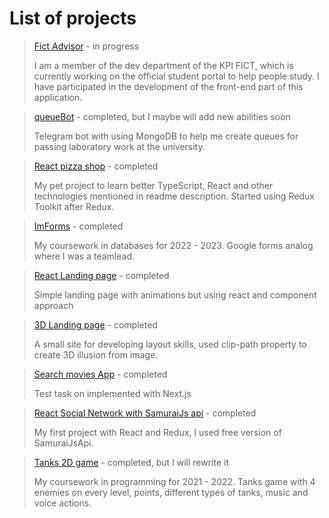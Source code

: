 # List of projects

 >[Fict Advisor](https://github.com/fictadvisor/fictadvisor-web)  -  in progress
 >
 > I am a member of the dev department of the KPI FICT, which is currently working on the official student portal to help people study.  I have participated in the development of the front-end part of this application. 
 
 > [queueBot](https://github.com/Dimdim28/-queue-bot) - completed, but I maybe will add new abilities soon
 >
 > Telegram bot with using MongoDB to help me create queues for passing laboratory work at the university. 
 
 >[React pizza shop](https://github.com/Dimdim28/react-shop-with-using-redux-toolkit-and-typescript)  -  completed
 >
 > My pet project to learn better TypeScript, React and other technologies mentioned in readme description. Started using Redux Toolkit after Redux.

 > [ImForms](https://github.com/Dimdim28/ImForms) - completed
 >  
 > My coursework in databases for 2022 - 2023. Google forms analog where I was a teamlead. 
 
 >[React Landing page](https://github.com/Dimdim28/Responsive-Modern-UI-UX-Website-REACT)  -  completed
 >
 > Simple landing page with animations but using react and component approach

 >[3D Landing page](https://github.com/Dimdim28/3dLanding)  -  completed
 >
 > A small site for developing layout skills, used clip-path property to create 3D illusion from image.
 
 > [Search movies App](https://github.com/Dimdim28/movie-search-app)  -  completed
 > 
 > Test task on implemented with Next.js 
 
 >[React Social Network with SamuraiJs api](https://github.com/Dimdim28/Social-network-with-samurai.js-api)  -  completed
 >
 > My first project with React and Redux, I used free version of SamuraiJsApi.

 > [Tanks 2D game](https://github.com/Dimdim28/Tanks.js)  -  completed, but I will rewrite it
 > 
 > My coursework in programming for 2021 - 2022. Tanks game with 4 enemies on every level, points, different types of tanks, music and voice actions. 
 
 
